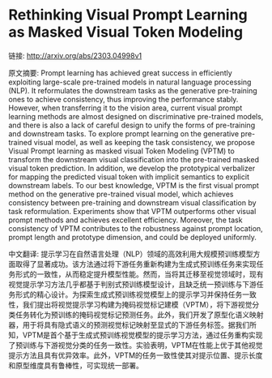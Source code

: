 # Rethinking Visual Prompt Learning as Masked Visual Token Modeling

链接: http://arxiv.org/abs/2303.04998v1

原文摘要:
Prompt learning has achieved great success in efficiently exploiting
large-scale pre-trained models in natural language processing (NLP). It
reformulates the downstream tasks as the generative pre-training ones to
achieve consistency, thus improving the performance stably. However, when
transferring it to the vision area, current visual prompt learning methods are
almost designed on discriminative pre-trained models, and there is also a lack
of careful design to unify the forms of pre-training and downstream tasks. To
explore prompt learning on the generative pre-trained visual model, as well as
keeping the task consistency, we propose Visual Prompt learning as masked
visual Token Modeling (VPTM) to transform the downstream visual classification
into the pre-trained masked visual token prediction. In addition, we develop
the prototypical verbalizer for mapping the predicted visual token with
implicit semantics to explicit downstream labels. To our best knowledge, VPTM
is the first visual prompt method on the generative pre-trained visual model,
which achieves consistency between pre-training and downstream visual
classification by task reformulation. Experiments show that VPTM outperforms
other visual prompt methods and achieves excellent efficiency. Moreover, the
task consistency of VPTM contributes to the robustness against prompt location,
prompt length and prototype dimension, and could be deployed uniformly.

中文翻译:
提示学习在自然语言处理（NLP）领域的高效利用大规模预训练模型方面取得了显著成功。该方法通过将下游任务重新构建为生成式预训练任务来实现任务形式的一致性，从而稳定提升模型性能。然而，当将其迁移至视觉领域时，现有视觉提示学习方法几乎都基于判别式预训练模型设计，且缺乏统一预训练与下游任务形式的精心设计。为探索生成式预训练视觉模型上的提示学习并保持任务一致性，我们提出将视觉提示学习构建为掩码视觉标记建模（VPTM），将下游视觉分类任务转化为预训练的掩码视觉标记预测任务。此外，我们开发了原型化语义映射器，用于将具有隐式语义的预测视觉标记映射至显式的下游任务标签。据我们所知，VPTM是首个基于生成式预训练视觉模型的提示学习方法，通过任务重构实现了预训练与下游视觉分类的任务一致性。实验表明，VPTM在性能上优于其他视觉提示方法且具有优异效率。此外，VPTM的任务一致性使其对提示位置、提示长度和原型维度具有鲁棒性，可实现统一部署。
